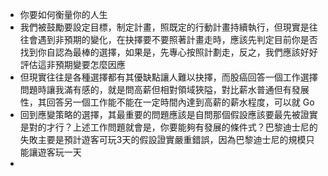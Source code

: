 - 你要如何衡量你的人生
- 我們被鼓勵要設定目標，制定計畫，照既定的行動計畫持續執行，但現實是往往會遇到非預期的變化，在抉擇要不要照著計畫走時，應該先判定目前你是否找到你自認為最棒的選擇，如果是，先專心按照計劃走，反之，我們應該好好評估這非預期變要怎麼因應
- 但現實往往是各種選擇都有其優缺點讓人難以抉擇，而股癌回答一個工作選擇問題時讓我滿有感的，就是問高薪但相對領域狹隘，對比薪水普通但有發展性，其回答另一個工作能不能在一定時間內達到高薪的薪水程度，可以就 Go
- 回到應變策略的選擇，其最重要的問題應該是自問那個假設應該要最先被證實是對的才行？上述工作問題就會是，你要能夠有發展的條件式？巴黎迪士尼的失敗主要是預計遊客可玩3天的假設證實嚴重錯誤，因為巴黎迪士尼的規模只能讓遊客玩一天
- 
